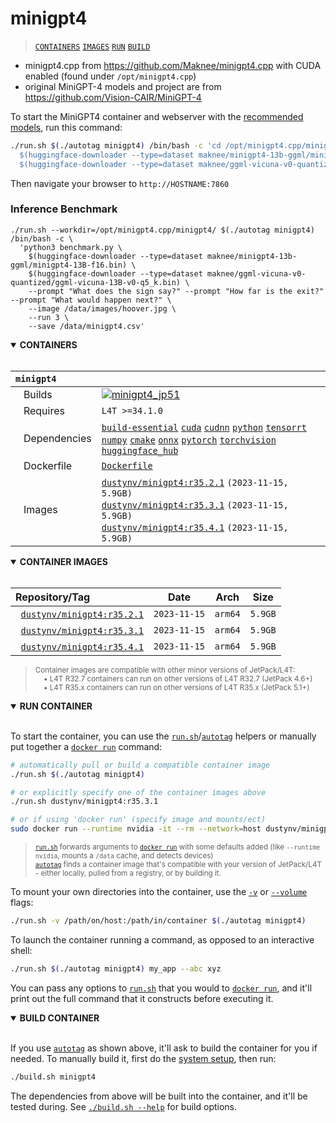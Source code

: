 # minigpt4

> [`CONTAINERS`](#user-content-containers) [`IMAGES`](#user-content-images) [`RUN`](#user-content-run) [`BUILD`](#user-content-build)


* minigpt4.cpp from https://github.com/Maknee/minigpt4.cpp with CUDA enabled (found under `/opt/minigpt4.cpp`)
* original MiniGPT-4 models and project are from https://github.com/Vision-CAIR/MiniGPT-4

To start the MiniGPT4 container and webserver with the [recommended models](https://github.com/Maknee/minigpt4.cpp/tree/master#3-obtaining-the-model), run this command:

```bash
./run.sh $(./autotag minigpt4) /bin/bash -c 'cd /opt/minigpt4.cpp/minigpt4 && python3 webui.py \
  $(huggingface-downloader --type=dataset maknee/minigpt4-13b-ggml/minigpt4-13B-f16.bin) \
  $(huggingface-downloader --type=dataset maknee/ggml-vicuna-v0-quantized/ggml-vicuna-13B-v0-q5_k.bin)'
```

Then navigate your browser to `http://HOSTNAME:7860`

### Inference Benchmark

```
./run.sh --workdir=/opt/minigpt4.cpp/minigpt4/ $(./autotag minigpt4) /bin/bash -c \
  'python3 benchmark.py \
    $(huggingface-downloader --type=dataset maknee/minigpt4-13b-ggml/minigpt4-13B-f16.bin) \
    $(huggingface-downloader --type=dataset maknee/ggml-vicuna-v0-quantized/ggml-vicuna-13B-v0-q5_k.bin) \
    --prompt "What does the sign say?" --prompt "How far is the exit?" --prompt "What would happen next?" \
    --image /data/images/hoover.jpg \
    --run 3 \
    --save /data/minigpt4.csv'
```



<details open>
<summary><b><a id="containers">CONTAINERS</a></b></summary>
<br>

| **`minigpt4`** | |
| :-- | :-- |
| &nbsp;&nbsp;&nbsp;Builds | [![`minigpt4_jp51`](https://img.shields.io/github/actions/workflow/status/dusty-nv/jetson-containers/minigpt4_jp51.yml?label=minigpt4:jp51)](https://github.com/dusty-nv/jetson-containers/actions/workflows/minigpt4_jp51.yml) |
| &nbsp;&nbsp;&nbsp;Requires | `L4T >=34.1.0` |
| &nbsp;&nbsp;&nbsp;Dependencies | [`build-essential`](/packages/build-essential) [`cuda`](/packages/cuda/cuda) [`cudnn`](/packages/cuda/cudnn) [`python`](/packages/python) [`tensorrt`](/packages/tensorrt) [`numpy`](/packages/numpy) [`cmake`](/packages/cmake/cmake_pip) [`onnx`](/packages/onnx) [`pytorch`](/packages/pytorch) [`torchvision`](/packages/pytorch/torchvision) [`huggingface_hub`](/packages/llm/huggingface_hub) |
| &nbsp;&nbsp;&nbsp;Dockerfile | [`Dockerfile`](Dockerfile) |
| &nbsp;&nbsp;&nbsp;Images | [`dustynv/minigpt4:r35.2.1`](https://hub.docker.com/r/dustynv/minigpt4/tags) `(2023-11-15, 5.9GB)`<br>[`dustynv/minigpt4:r35.3.1`](https://hub.docker.com/r/dustynv/minigpt4/tags) `(2023-11-15, 5.9GB)`<br>[`dustynv/minigpt4:r35.4.1`](https://hub.docker.com/r/dustynv/minigpt4/tags) `(2023-11-15, 5.9GB)` |

</details>

<details open>
<summary><b><a id="images">CONTAINER IMAGES</a></b></summary>
<br>

| Repository/Tag | Date | Arch | Size |
| :-- | :--: | :--: | :--: |
| &nbsp;&nbsp;[`dustynv/minigpt4:r35.2.1`](https://hub.docker.com/r/dustynv/minigpt4/tags) | `2023-11-15` | `arm64` | `5.9GB` |
| &nbsp;&nbsp;[`dustynv/minigpt4:r35.3.1`](https://hub.docker.com/r/dustynv/minigpt4/tags) | `2023-11-15` | `arm64` | `5.9GB` |
| &nbsp;&nbsp;[`dustynv/minigpt4:r35.4.1`](https://hub.docker.com/r/dustynv/minigpt4/tags) | `2023-11-15` | `arm64` | `5.9GB` |

> <sub>Container images are compatible with other minor versions of JetPack/L4T:</sub><br>
> <sub>&nbsp;&nbsp;&nbsp;&nbsp;• L4T R32.7 containers can run on other versions of L4T R32.7 (JetPack 4.6+)</sub><br>
> <sub>&nbsp;&nbsp;&nbsp;&nbsp;• L4T R35.x containers can run on other versions of L4T R35.x (JetPack 5.1+)</sub><br>
</details>

<details open>
<summary><b><a id="run">RUN CONTAINER</a></b></summary>
<br>

To start the container, you can use the [`run.sh`](/docs/run.md)/[`autotag`](/docs/run.md#autotag) helpers or manually put together a [`docker run`](https://docs.docker.com/engine/reference/commandline/run/) command:
```bash
# automatically pull or build a compatible container image
./run.sh $(./autotag minigpt4)

# or explicitly specify one of the container images above
./run.sh dustynv/minigpt4:r35.3.1

# or if using 'docker run' (specify image and mounts/ect)
sudo docker run --runtime nvidia -it --rm --network=host dustynv/minigpt4:r35.3.1
```
> <sup>[`run.sh`](/docs/run.md) forwards arguments to [`docker run`](https://docs.docker.com/engine/reference/commandline/run/) with some defaults added (like `--runtime nvidia`, mounts a `/data` cache, and detects devices)</sup><br>
> <sup>[`autotag`](/docs/run.md#autotag) finds a container image that's compatible with your version of JetPack/L4T - either locally, pulled from a registry, or by building it.</sup>

To mount your own directories into the container, use the [`-v`](https://docs.docker.com/engine/reference/commandline/run/#volume) or [`--volume`](https://docs.docker.com/engine/reference/commandline/run/#volume) flags:
```bash
./run.sh -v /path/on/host:/path/in/container $(./autotag minigpt4)
```
To launch the container running a command, as opposed to an interactive shell:
```bash
./run.sh $(./autotag minigpt4) my_app --abc xyz
```
You can pass any options to [`run.sh`](/docs/run.md) that you would to [`docker run`](https://docs.docker.com/engine/reference/commandline/run/), and it'll print out the full command that it constructs before executing it.
</details>
<details open>
<summary><b><a id="build">BUILD CONTAINER</b></summary>
<br>

If you use [`autotag`](/docs/run.md#autotag) as shown above, it'll ask to build the container for you if needed.  To manually build it, first do the [system setup](/docs/setup.md), then run:
```bash
./build.sh minigpt4
```
The dependencies from above will be built into the container, and it'll be tested during.  See [`./build.sh --help`](/jetson_containers/build.py) for build options.
</details>
